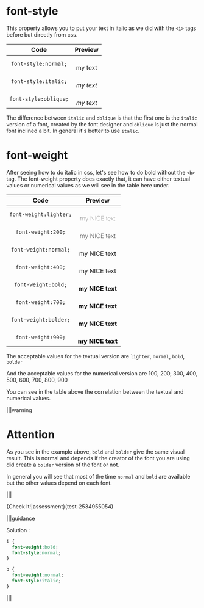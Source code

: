 # font-style

This property allows you to put your text in italic as we did with the `<i>` tags before but directly from css. 

| Code | Preview |
|:----:|:------: |
| `font-style:normal;` | <div style="font-style:normal;">my text</div> |
| `font-style:italic;` | <div style="font-style:italic;">my text</div> |
| `font-style:oblique;` | <div style="font-style:oblique;">my text</div> |


The difference between `italic` and `oblique` is that the first one is the `italic` version of a font, created by the font designer and `oblique` is just the normal font inclined a bit. In general it's better to use `italic`.


# font-weight

After seeing how to do italic in css, let's see how to do bold without the `<b>` tag. The font-weight property does exactly that, it can have either textual values or numerical values as we will see in the table here under.


| Code | Preview |
|:----:|:------: |
| `font-weight:lighter;` | <div style="font-weight:lighter;">my NICE text</div> |
| `font-weight:200;` | <div style="font-weight:200;">my NICE text</div> |
| `font-weight:normal;` | <div style="font-weight:normal;">my NICE text</div> |
| `font-weight:400;` | <div style="font-weight:400;">my NICE text</div> |
| `font-weight:bold;` | <div style="font-weight:bold;">my NICE text</div> |
| `font-weight:700;` | <div style="font-weight:700;">my NICE text</div> |
| `font-weight:bolder;` | <div style="font-weight:bolder;">my NICE text</div> |
| `font-weight:900;` | <div style="font-weight:900;">my NICE text</div> |


The acceptable values for the textual version are `lighter`, `normal`, `bold`, `bolder`

And the acceptable values for the numerical version are 100, 200, 300, 400, 500, 600, 700, 800, 900

You can see in the table above the correlation between the textual and numerical values.

|||warning
# Attention

As you see in the example above, `bold` and `bolder` give the same visual result. This is normal and depends if the creator of the font you are using did create a `bolder` version of the font or not.

In general you will see that most of the time `normal` and `bold` are available but the other values depend on each font.

|||

{Check It!|assessment}(test-2534955054)

|||guidance

Solution :

```css
i {
  font-weight:bold;
  font-style:normal;
}

b {
  font-weight:normal;
  font-style:italic;
}

```

|||


